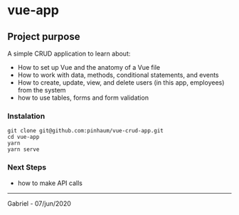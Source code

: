 # vue-app

## Project purpose
A simple CRUD application to learn about:
- How to set up Vue and the anatomy of a Vue file
- How to work with data, methods, conditional statements, and events
- How to create, update, view, and delete users (in this app, employees) from the system
- how to use tables, forms and form validation
### Instalation
```
git clone git@github.com:pinhaum/vue-crud-app.git
cd vue-app
yarn
yarn serve
```
### Next Steps
- how to make API calls

---
Gabriel - 07/jun/2020 